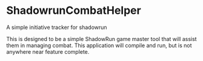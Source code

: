 # ShadowrunCombatHelper
A simple initiative tracker for shadowrun

This is designed to be a simple ShadowRun game master tool that will assist them in managing combat. This application will compile and run,
but is not anywhere near feature complete. 
